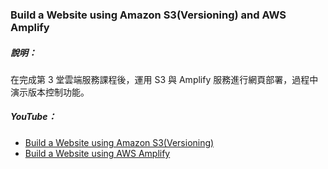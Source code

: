 ### Build a Website using Amazon S3(Versioning) and AWS Amplify
##### 說明：  
在完成第 3 堂雲端服務課程後，運用 S3 與 Amplify 服務進行網頁部署，過程中演示版本控制功能。

##### YouTube：  
* [Build a Website using Amazon S3(Versioning)](https://youtu.be/62_4uBMNDzU)
* [Build a Website using AWS Amplify](https://youtu.be/cB0_UlqpIaI)
